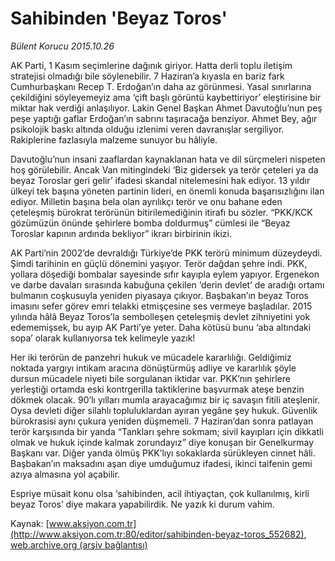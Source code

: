 # Sahibinden 'Beyaz Toros'

*Bülent Korucu 2015.10.26*

<div class="pNewsDetailMainContent ctx_content" itemprop="articleBody">
 <p>
  AK Parti, 1 Kasım seçimlerine dağınık giriyor. Hatta derli toplu iletişim stratejisi olmadığı bile söylenebilir. 7 Haziran’a kıyasla en bariz fark Cumhurbaşkanı Recep T. Erdoğan’ın daha az görünmesi. Yasal sınırlarına çekildiğini söyleyemeyiz ama ‘çift başlı görüntü kaybettiriyor’ eleştirisine bir miktar hak verdiği anlaşılıyor. Lakin Genel Başkan Ahmet Davutoğlu’nun peş peşe yaptığı gaflar Erdoğan’ın sabrını taşıracağa benziyor. Ahmet Bey, ağır psikolojik baskı altında olduğu izlenimi veren davranışlar sergiliyor. Rakiplerine fazlasıyla malzeme sunuyor bu hâliyle.
 </p>
 <p>
  Davutoğlu’nun insani zaaflardan kaynaklanan hata ve dil sürçmeleri nispeten hoş görülebilir. Ancak Van mitingindeki ‘Biz gidersek ya terör çeteleri ya da beyaz Toroslar geri gelir’ ifadesi skandal nitelemesini hak ediyor. 13 yıldır ülkeyi tek başına yöneten partinin lideri, en önemli konuda başarısızlığını ilan ediyor. Milletin başına bela olan ayrılıkçı terör ve onu bahane eden çeteleşmiş bürokrat terörünün bitirilemediğinin itirafı bu sözler. “PKK/KCK gözümüzün önünde şehirlere bomba doldurmuş” cümlesi ile “Beyaz Toroslar kapının ardında bekliyor” ikrarı birbirinin ikizi.
 </p>
 <p>
  AK Parti’nin 2002’de devraldığı Türkiye’de PKK terörü minimum düzeydeydi. Şimdi tarihinin en güçlü dönemini yaşıyor. Terör dağdan şehre indi. PKK, yollara döşediği bombalar sayesinde sıfır kayıpla eylem yapıyor. Ergenekon ve darbe davaları sırasında kabuğuna çekilen ‘derin devlet’ de aradığı ortamı bulmanın coşkusuyla yeniden piyasaya çıkıyor. Başbakan’ın beyaz Toros imasını sefer görev emri telakki etmişçesine ses vermeye başladılar. 2015 yılında hâlâ Beyaz Toros’la sembolleşen çeteleşmiş devlet zihniyetini yok edememişsek, bu ayıp AK Parti’ye yeter. Daha kötüsü bunu ‘aba altındaki sopa’ olarak kullanıyorsa tek kelimeyle yazık!
 </p>
 <p>
  Her iki terörün de panzehri hukuk ve mücadele kararlılığı. Geldiğimiz noktada yargıyı intikam aracına dönüştürmüş adliye ve kararlılık şöyle dursun mücadele niyeti bile sorgulanan iktidar var. PKK’nın şehirlere yerleştiği ortamda eski kontrgerilla taktiklerine başvurmak ateşe benzin dökmek olacak. 90’lı yılları mumla arayacağımız bir iç savaşın fitili ateşlenir. Oysa devleti diğer silahlı topluluklardan ayıran yegâne şey hukuk. Güvenlik bürokrasisi aynı çukura yeniden düşmemeli. 7 Haziran’dan sonra patlayan terör karşısında bir yanda “Tankları şehre sokmam; sivil kayıpları için dikkatli olmak ve hukuk içinde kalmak zorundayız” diye konuşan bir Genelkurmay Başkanı var. Diğer yanda ölmüş PKK’lıyı sokaklarda sürükleyen cinnet hâli. Başbakan’ın maksadını aşan diye umduğumuz ifadesi, ikinci taifenin gemi azıya almasına yol açabilir.
 </p>
 <p>
  Espriye müsait konu olsa ‘sahibinden, acil ihtiyaçtan, çok kullanılmış, kirli beyaz Toros’ diye makara yapabilirdik. Ne yazık ki durum vahim.
 </p>
</div>


Kaynak: [www.aksiyon.com.tr](http://www.aksiyon.com.tr:80/editor/sahibinden-beyaz-toros_552682), [web.archive.org (arşiv bağlantısı)](http://web.archive.org/web/20151031071528/http://www.aksiyon.com.tr:80/editor/sahibinden-beyaz-toros_552682)
